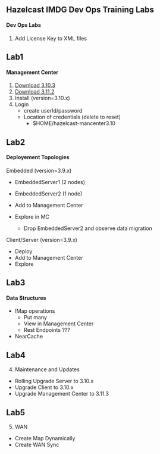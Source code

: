 ## Hazelcast IMDG Dev Ops Training Labs

#### Dev Ops Labs

1. Add License Key to XML files

## Lab1

#### Management Center
1. <a href="https://download.hazelcast.com/management-center/hazelcast-management-center-3.10.3.zip">Download 3.10.3</a>
2. <a href="https://download.hazelcast.com/management-center/hazelcast-management-center-3.11.2.zip">Download 3.11.2</a>
3. Install (version=3.10.x)
4. Login 
  	* create userId/password
  	* Location of credentials (delete to reset)
  	  * $HOME/hazelcast-mancenter3.10


## Lab2
  
#### Deployement Topologies
Embedded (version=3.9.x)

* EmbeddedServer1 (2 nodes)
* EmbeddedServer2 (1 node)
* Add to Management Center

* Explore in MC
  * Drop EmbeddedServer2 and observe data migration

Client/Server (version=3.9.x)

* Deploy
* Add to Management Center
* Explore

## Lab3

#### Data Structures
  * IMap operations
    * Put many
    * View in Management Center
    * Rest Endpoints ???
  * NearCache
  
## Lab4
4. Maintenance and Updates
  * Rolling Upgrade Server to 3.10.x
  * Upgrade Client to 3.10.x
  * Upgrade Management Center to 3.11.3
  

## Lab5
5. WAN
  * Create Map Dynamically
  * Create WAN Sync



